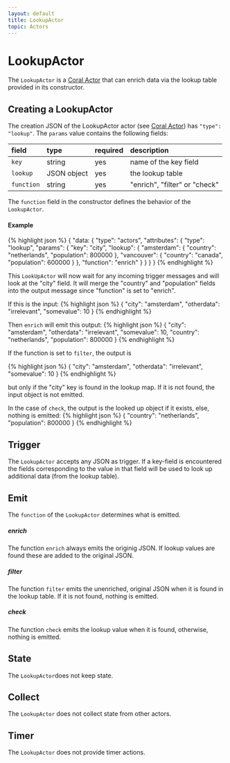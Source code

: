 ```yaml
---
layout: default
title: LookupActor
topic: Actors
---
```

<!--
   Licensed to the Apache Software Foundation (ASF) under one or more
   contributor license agreements.  See the NOTICE file distributed with
   this work for additional information regarding copyright ownership.
   The ASF licenses this file to You under the Apache License, Version 2.0
   (the "License"); you may not use this file except in compliance with
   the License.  You may obtain a copy of the License at

       http://www.apache.org/licenses/LICENSE-2.0

   Unless required by applicable law or agreed to in writing, software
   distributed under the License is distributed on an "AS IS" BASIS,
   WITHOUT WARRANTIES OR CONDITIONS OF ANY KIND, either express or implied.
   See the License for the specific language governing permissions and
   limitations under the License.
-->

# LookupActor
The `LookupActor` is a [Coral Actor](/actors/overview/) that can enrich data via the lookup table provided in its constructor.

## Creating a LookupActor
The creation JSON of the LookupActor actor (see [Coral Actor](/actors/overview/)) has `"type": "lookup"`.
The `params` value contains the following fields:

field  | type | required | description
:----- | :---- | :--- | :------------
`key` | string | yes | name of the key field
`lookup` | JSON object | yes | the lookup table
`function` | string | yes | "enrich", "filter" or "check"

The `function` field in the constructor defines the behavior of the `LookupActor`.

#### Example
{% highlight json %}
{
  "data: {
    "type": "actors",
    "attributes": {
      "type": "lookup",
      "params": {
        "key": "city",
        "lookup": {
          "amsterdam": { "country": "netherlands", "population": 800000 },
          "vancouver": { "country": "canada", "population": 600000 }
        },
        "function": "enrich"
      }
    }
  }
}
{% endhighlight %}

This `LookUpActor` will now wait for any incoming trigger messages and will look at the "city" field. 
It will merge the "country" and "population" fields into the output message since "function" is set to "enrich".

If this is the input:
{% highlight json %}
{
  "city": "amsterdam",
  "otherdata": "irrelevant",
  "somevalue": 10
}
{% endhighlight %}

Then `enrich` will emit this output:
{% highlight json %}
{
   "city": "amsterdam",
   "otherdata": "irrelevant",
   "somevalue": 10,
   "country": "netherlands",
   "population": 800000
}
{% endhighlight %}

If the function is set to `filter`, the output is

{% highlight json %}
{
  "city": "amsterdam",
  "otherdata": "irrelevant",
  "somevalue": 10
}
{% endhighlight %}

but only if the "city" key is found in the lookup map. If it is not found, the input object is not emitted.

In the case of `check`, the output is the looked up object if it exists, else, nothing is emitted:
{% highlight json %}
{
   "country": "netherlands",
   "population": 800000
}
{% endhighlight %}

## Trigger
The `LookupActor` accepts any JSON as trigger. If a key-field is encountered the fields corresponding to the value in that field will be used to look up additional data (from the lookup table).

## Emit
The `function` of the `LookupActor` determines what is emitted.

##### enrich
The function `enrich` always emits the originig JSON. If lookup values are found these are added to the original JSON.

##### filter
The function `filter` emits the unenriched, original JSON when it is found in the lookup table. If it is not found, nothing is emitted.

##### check
The function `check` emits the lookup value when it is found, otherwise, nothing is emitted.

## State
The `LookupActor`does not keep state.

## Collect
The `LookupActor` does not collect state from other actors.

## Timer
The `LookupActor` does not provide timer actions.
